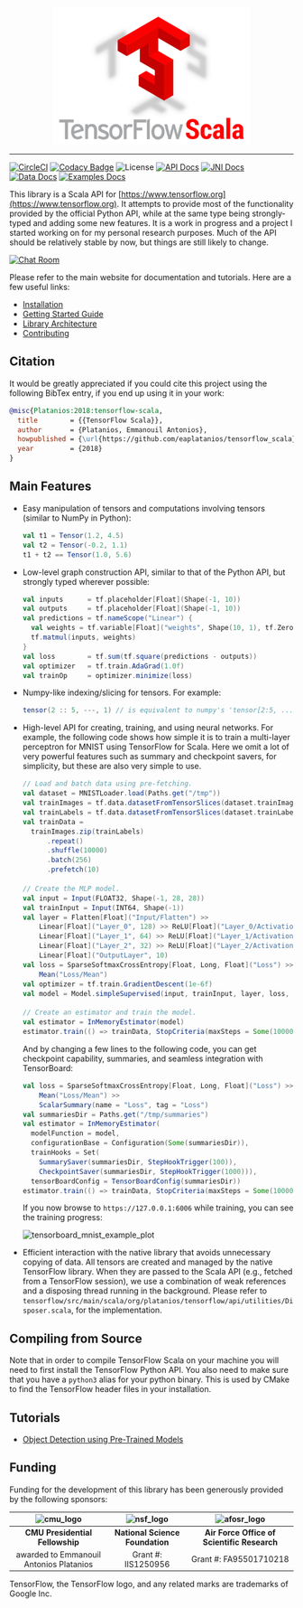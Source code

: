 <div align="center">
  <img src="https://raw.githubusercontent.com/eaplatanios/tensorflow_scala/master/docs/images/logo.svg?sanitize=true" width="350px" height="242px"><br>
</div>

-----------------

[![CircleCI](https://img.shields.io/circleci/project/github/eaplatanios/tensorflow_scala.svg?style=flat-square)](https://circleci.com/gh/eaplatanios/tensorflow_scala/tree/master)
[![Codacy Badge](https://img.shields.io/codacy/grade/7fae7fba84df4831a80bc20c3bd021df.svg?style=flat-square)](https://www.codacy.com/app/eaplatanios/tensorflow_scala?utm_source=github.com&amp;utm_medium=referral&amp;utm_content=eaplatanios/tensorflow_scala&amp;utm_campaign=Badge_Grade)
![License](https://img.shields.io/github/license/eaplatanios/tensorflow_scala.svg?style=flat-square)
[![API Docs](https://img.shields.io/badge/docs-api-lightgrey.svg?longCache=true&style=flat-square&logo=read-the-docs&logoColor=white)](http://platanios.org/tensorflow_scala/api/api)
[![JNI Docs](https://img.shields.io/badge/docs-jni-lightgrey.svg?longCache=true&style=flat-square&logo=read-the-docs&logoColor=white)](http://platanios.org/tensorflow_scala/api/jni)
[![Data Docs](https://img.shields.io/badge/docs-data-lightgrey.svg?longCache=true&style=flat-square&logo=read-the-docs&logoColor=white)](http://platanios.org/tensorflow_scala/api/data)
[![Examples Docs](https://img.shields.io/badge/docs-examples-lightgrey.svg?longCache=true&style=flat-square&logo=read-the-docs&logoColor=white)](http://platanios.org/tensorflow_scala/api/examples)

This library is a Scala API for [https://www.tensorflow.org](https://www.tensorflow.org). It attempts to provide most of
the functionality provided by the official Python API, while at the same type being strongly-typed and adding some new
features. It is a work in progress and a project I started working on for my personal research purposes. Much of the API
should be relatively stable by now, but things are still likely to change.

[![Chat Room](https://img.shields.io/badge/chat-gitter-ed1965.svg?longCache=true&style=flat-square&logo=gitter)](https://gitter.im/eaplatanios/tensorflow_scala?utm_source=badge&utm_medium=badge&utm_campaign=pr-badge&utm_content=badge)

Please refer to the main website for documentation and tutorials. Here
are a few useful links:

  - [Installation](https://eaplatanios.github.io/tensorflow_scala/installation.html)
  - [Getting Started Guide](https://eaplatanios.github.io/tensorflow_scala/getting_started.html)
  - [Library Architecture](https://eaplatanios.github.io/tensorflow_scala/architecture.html)
  - [Contributing](https://eaplatanios.github.io/tensorflow_scala/contributing.html)

## Citation

It would be greatly appreciated if you could cite this project using the following BibTex entry, if you end up using it
in your work:

```bibtex
@misc{Platanios:2018:tensorflow-scala,
  title        = {{TensorFlow Scala}},
  author       = {Platanios, Emmanouil Antonios},
  howpublished = {\url{https://github.com/eaplatanios/tensorflow_scala}},
  year         = {2018}
}
```

## Main Features

  - Easy manipulation of tensors and computations involving tensors (similar to NumPy in Python):

    ```scala
    val t1 = Tensor(1.2, 4.5)
    val t2 = Tensor(-0.2, 1.1)
    t1 + t2 == Tensor(1.0, 5.6)
    ```

  - Low-level graph construction API, similar to that of the Python API, but strongly typed wherever possible:

    ```scala
    val inputs      = tf.placeholder[Float](Shape(-1, 10))
    val outputs     = tf.placeholder[Float](Shape(-1, 10))
    val predictions = tf.nameScope("Linear") {
      val weights = tf.variable[Float]("weights", Shape(10, 1), tf.ZerosInitializer)
      tf.matmul(inputs, weights)
    }
    val loss        = tf.sum(tf.square(predictions - outputs))
    val optimizer   = tf.train.AdaGrad(1.0f)
    val trainOp     = optimizer.minimize(loss)
    ```

  - Numpy-like indexing/slicing for tensors. For example:

    ```scala
    tensor(2 :: 5, ---, 1) // is equivalent to numpy's 'tensor[2:5, ..., 1]'
    ```

  - High-level API for creating, training, and using neural networks. For example, the following code shows how simple it
    is to train a multi-layer perceptron for MNIST using TensorFlow for Scala. Here we omit a lot of very powerful
    features such as summary and checkpoint savers, for simplicity, but these are also very simple to use.

    ```scala
    // Load and batch data using pre-fetching.
    val dataset = MNISTLoader.load(Paths.get("/tmp"))
    val trainImages = tf.data.datasetFromTensorSlices(dataset.trainImages.toFloat)
    val trainLabels = tf.data.datasetFromTensorSlices(dataset.trainLabels.toLong)
    val trainData =
      trainImages.zip(trainLabels)
          .repeat()
          .shuffle(10000)
          .batch(256)
          .prefetch(10)

    // Create the MLP model.
    val input = Input(FLOAT32, Shape(-1, 28, 28))
    val trainInput = Input(INT64, Shape(-1))
    val layer = Flatten[Float]("Input/Flatten") >>
        Linear[Float]("Layer_0", 128) >> ReLU[Float]("Layer_0/Activation", 0.1f) >>
        Linear[Float]("Layer_1", 64) >> ReLU[Float]("Layer_1/Activation", 0.1f) >>
        Linear[Float]("Layer_2", 32) >> ReLU[Float]("Layer_2/Activation", 0.1f) >>
        Linear[Float]("OutputLayer", 10)
    val loss = SparseSoftmaxCrossEntropy[Float, Long, Float]("Loss") >>
        Mean("Loss/Mean")
    val optimizer = tf.train.GradientDescent(1e-6f)
    val model = Model.simpleSupervised(input, trainInput, layer, loss, optimizer)

    // Create an estimator and train the model.
    val estimator = InMemoryEstimator(model)
    estimator.train(() => trainData, StopCriteria(maxSteps = Some(1000000)))
    ```

    And by changing a few lines to the following code, you can get checkpoint capability, summaries, and seamless
    integration with TensorBoard:

    ```scala
    val loss = SparseSoftmaxCrossEntropy[Float, Long, Float]("Loss") >>
        Mean("Loss/Mean") >>
        ScalarSummary(name = "Loss", tag = "Loss")
    val summariesDir = Paths.get("/tmp/summaries")
    val estimator = InMemoryEstimator(
      modelFunction = model,
      configurationBase = Configuration(Some(summariesDir)),
      trainHooks = Set(
        SummarySaver(summariesDir, StepHookTrigger(100)),
        CheckpointSaver(summariesDir, StepHookTrigger(1000))),
      tensorBoardConfig = TensorBoardConfig(summariesDir))
    estimator.train(() => trainData, StopCriteria(maxSteps = Some(100000)))
    ```

    If you now browse to `https://127.0.0.1:6006` while training, you can see the training progress:

    <img src="https://platanios.org/tensorflow_scala/assets/images/tensorboard_mnist_example_plot.png" alt="tensorboard_mnist_example_plot" width="600px">

  - Efficient interaction with the native library that avoids unnecessary copying of data. All tensors are created and
    managed by the native TensorFlow library. When they are passed to the Scala API (e.g., fetched from a TensorFlow
    session), we use a combination of weak references and a disposing thread running in the background. Please refer to
    `tensorflow/src/main/scala/org/platanios/tensorflow/api/utilities/Disposer.scala`, for the implementation.

## Compiling from Source

Note that in order to compile TensorFlow Scala on your
machine you will need to first install the TensorFlow
Python API. You also need to make sure that you have a
`python3` alias for your python binary. This is used by
CMake to find the TensorFlow header files in your
installation.

## Tutorials

- [Object Detection using Pre-Trained Models](https://brunk.io/deep-learning-in-scala-part-3-object-detection.html)

## Funding

Funding for the development of this library has been generously provided by the following sponsors:

|<img src="https://platanios.org/tensorflow_scala/assets/images/cmu_logo.svg" alt="cmu_logo" width="200px" height="150px">|<img src="https://platanios.org/tensorflow_scala/assets/images/nsf_logo.svg" alt="nsf_logo" width="150px" height="150px">|<img src="https://platanios.org/tensorflow_scala/assets/images/afosr_logo.gif" alt="afosr_logo" width="150px" height="150px">|
|:---------------------------------------:|:---------------------------------:|:-----------------------------------------------:|
| **CMU Presidential Fellowship**         | **National Science Foundation**   | **Air Force Office of Scientific Research**     | 
| awarded to Emmanouil Antonios Platanios | Grant #: IIS1250956               | Grant #: FA95501710218                          |

TensorFlow, the TensorFlow logo, and any related marks are trademarks of Google Inc.

<!---

## Some TODOs

  - [ ] Figure out what the proper to way to handle Int vs Long shapes is, so that we can use Long shapes without hurting GPU performance.
  - [ ] Make the optimizers typed (with respect to their state, at least).
  - [ ] Make the gradients function retain types (we need a type trait for that).
  - [ ] Dispose dataset iterators automatically.
  - [ ] Fixed all `[TYPE] !!!` code TODOs.

  - [ ] Session execution context (I'm not sure if that's good to have)
  - [ ] Session reset functionality
  - [ ] Variables slicing
  - [ ] Slice assignment
  - [ ] Support for `CriticalSection`.
  - [ ] tfdbg / debugging support
  - [ ] tfprof / op statistics collection

  - Switch to using JUnit for all tests.
  - Add convenience implicit conversions for shapes (e.g., from tuples or sequences of integers).
  - Create a "Scope" class and companion object.
  - Variables API:
    - Clean up the implementation of variable scopes and stores and integrate it with "Scope".
    - Make 'PartitionedVariable' extend 'Variable'.
    - After that change, all 'getPartitionedVariable' methods can be integrated with the 'getVariable' methods, which will
      simplify the variables API.
  - Switch to using "Seq" instead of "Array" wherever possible.
  - Op creation:
    - Reset default graph
    - Register op statistics
  - Fix Travis CI support (somehow load the native library)

- Website margins are a little large relative to the content in mobile
- Make the code blocks scroll rather than wrap

To publish a signed snapshot version of the package that is 
cross-compiled, we use the following commands from within
an SBT shell:

```sbt
set nativeCrossCompilationEnabled in jni := true
publishSigned
```

You can also test cross-compilation using the following
command:

```bash
sbt jni/cross:nativeCrossCompile
```

CUDA Compute Capabilities: 3.5,7.0,7.5,8.0,8.6

Compile the TensorFlow dynamic libraries from source using:

```bash
bazel build --config=opt --cxxopt=-D_GLIBCXX_USE_CXX11_ABI=0 //tensorflow:libtensorflow.so
```

On Ubuntu 18.04 you may get some linking errors, in which case you should use:

```bash
bazel build --config=opt --cxxopt=-D_GLIBCXX_USE_CXX11_ABI=0 --noincompatible_do_not_split_linking_cmdline //tensorflow:libtensorflow.so
```

On Windows you may get some CUDA-related errors, in which case you should use:

```cmd
bazel build --config=opt --cxxopt=-D_GLIBCXX_USE_CXX11_ABI=0 --define=no_tensorflow_py_deps=true --copt=-DTHRUST_IGNORE_CUB_VERSION_CHECK --copt=-nvcc_options=disable-warnings //tensorflow:tensorflow.lib //tensorflow:tensorflow_framework.lib
```

For Mac we also need to deal with this currently:

```bash
install_name_tool -id @rpath/libtensorflow.2.dylib libtensorflow.2.4.0.dylib
install_name_tool -change @rpath/libtensorflow.so.2 @rpath/libtensorflow.2.dylib libtensorflow_framework.2.4.0.dyli
```

To publish the documentation website we use the following commands:

```bash
sbt docs/previewSite     # To preview the website
sbt docs/ghpagesPushSite # To publish the website
```

To prepare the precompiled TensorFlow binary packages, use the following commands:

```bash
mkdir lib
cp -av /usr/local/lib/libtensorflow* lib/
tar -zcvf libtensorflow-2.2.0-cpu-darwin-x86_64.tar.gz lib
tar -ztvf libtensorflow-2.2.0-cpu-darwin-x86_64.tar.gz
```

-->
